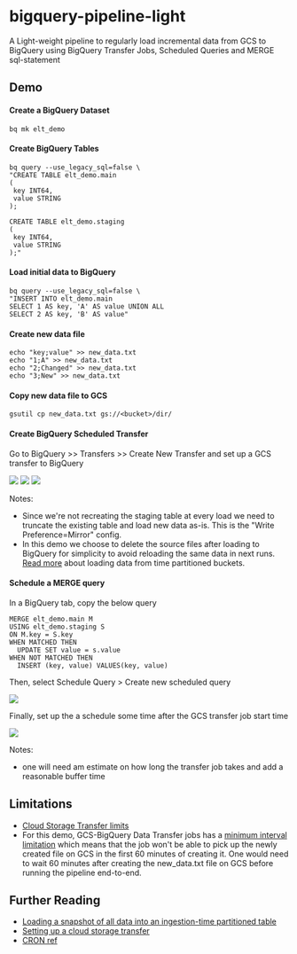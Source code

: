 # bigquery-pipeline-light
A Light-weight pipeline to regularly load incremental data from GCS to BigQuery
using BigQuery Transfer Jobs, Scheduled Queries and MERGE sql-statement 

## Demo

#### Create a BigQuery Dataset
```
bq mk elt_demo
```

#### Create BigQuery Tables
```
bq query --use_legacy_sql=false \
"CREATE TABLE elt_demo.main
(
 key INT64,
 value STRING
);

CREATE TABLE elt_demo.staging
(
 key INT64,
 value STRING
);"
```

#### Load initial data to BigQuery
```
bq query --use_legacy_sql=false \
"INSERT INTO elt_demo.main 
SELECT 1 AS key, 'A' AS value UNION ALL 
SELECT 2 AS key, 'B' AS value"
```

#### Create new data file
```
echo "key;value" >> new_data.txt 
echo "1;A" >> new_data.txt  
echo "2;Changed" >> new_data.txt  
echo "3;New" >> new_data.txt
``` 

#### Copy new data file to GCS
```
gsutil cp new_data.txt gs://<bucket>/dir/
```

#### Create BigQuery Scheduled Transfer

Go to BigQuery >> Transfers >> Create New Transfer
and set up a GCS transfer to BigQuery 

![](images/transfer_job_1.png?raw=true)
![](images/transfer_job_2.png?raw=true)
![](images/transfer_job_3.png?raw=true)

Notes:
* Since we're not recreating the staging table at every load we need to
truncate the existing table and load new data as-is. This is the "Write Preference=Mirror" config.
* In this demo we choose to delete the source files after loading to BigQuery for simplicity to avoid 
  reloading the same data in next runs. [Read more](https://cloud.google.com/bigquery-transfer/docs/gcs-transfer-parameters#loading_a_snapshot_of_all_data_into_an_ingestion-time_partitioned_table) about loading data from time partitioned buckets.



#### Schedule a MERGE query

In a BigQuery tab, copy the below query
```
MERGE elt_demo.main M
USING elt_demo.staging S
ON M.key = S.key
WHEN MATCHED THEN
  UPDATE SET value = s.value
WHEN NOT MATCHED THEN
  INSERT (key, value) VALUES(key, value)
``` 
Then, select Schedule Query > Create new scheduled query

![](images/scheduled_query_button.png?raw=true)

Finally, set up the a schedule some time after the GCS transfer job start time 

![](images/scheduled_query_config.png?raw=true)

Notes:
 * one will need am estimate on how long the transfer job takes and add a reasonable buffer time
## Limitations
* [Cloud Storage Transfer limits](https://cloud.google.com/bigquery-transfer/docs/cloud-storage-transfer#limitations)
* For this demo, GCS-BigQuery Data Transfer jobs has a [minimum interval limitation](https://cloud.google.com/bigquery-transfer/docs/cloud-storage-transfer#minimum_intervals) which means
  that the job won't be able to pick up the newly created file on GCS in the first 60 minutes of creating it. One would need to wait 60 minutes after creating the new_data.txt file on GCS before running the pipeline end-to-end.  
## Further Reading
* [Loading a snapshot of all data into an ingestion-time partitioned table](https://cloud.google.com/bigquery-transfer/docs/gcs-transfer-parameters#loading_a_snapshot_of_all_data_into_an_ingestion-time_partitioned_table)
* [Setting up a cloud storage transfer](https://cloud.google.com/bigquery-transfer/docs/cloud-storage-transfer?hl=en_US#setting_up_a_cloud_storage_transfer)
* [CRON ref](https://cloud.google.com/appengine/docs/standard/python/config/cronref)